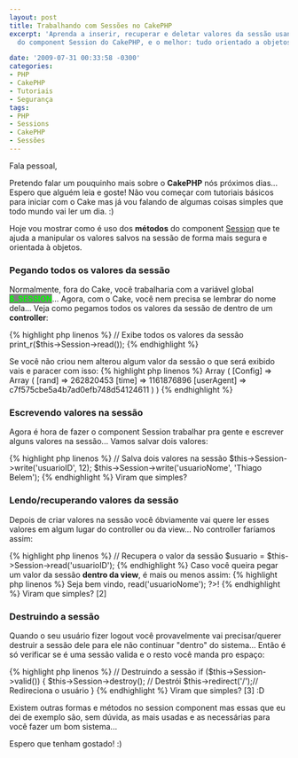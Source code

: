 ```yaml
---
layout: post
title: Trabalhando com Sessões no CakePHP
excerpt: 'Aprenda a inserir, recuperar e deletar valores da sessão usando os métodos
  do component Session do CakePHP, e o melhor: tudo orientado a objetos! :)'

date: '2009-07-31 00:33:58 -0300'
categories:
- PHP
- CakePHP
- Tutoriais
- Segurança
tags:
- PHP
- Sessions
- CakePHP
- Sessões
---
```

Fala pessoal,

Pretendo falar um pouquinho mais sobre o <strong>CakePHP</strong> nós próximos dias... Espero que alguém leia e goste! Não vou começar com tutoriais básicos para iniciar com o Cake mas já vou falando de algumas coisas simples que todo mundo vai ler um dia. :)

Hoje vou mostrar como é uso dos <strong>métodos</strong> do component [Session](http://book.cakephp.org/view/173/Sessions) que te ajuda a manipular os valores salvos na sessão de forma mais segura e orientada à objetos.

<h3>Pegando todos os valores da sessão</h3>
Normalmente, fora do Cake, você trabalharia com a variável global <strong style="background: gray; color: lime">$_SESSION</strong>... Agora, com o Cake, você nem precisa se lembrar do nome dela... Veja como pegamos todos os valores da sessão de dentro de um <strong>controller</strong>:


{% highlight php linenos %}
// Exibe todos os valores da sessão
print_r($this->Session->read());
{% endhighlight %}

Se você não criou nem alterou algum valor da sessão o que será exibido vais e paracer com isso:
{% highlight php linenos %}
Array ( [Config] => Array ( [rand] => 262820453 [time] => 1161876896 [userAgent] => c7f575cbe5a4b7ad0efb748d54124611 ) )
{% endhighlight %}



<h3>Escrevendo valores na sessão</h3>
Agora é hora de fazer o component Session trabalhar pra gente e escrever alguns valores na sessão... Vamos salvar dois valores:


{% highlight php linenos %}
// Salva dois valores na sessão
$this->Session->write('usuarioID', 12);
$this->Session->write('usuarioNome', 'Thiago Belem');
{% endhighlight %}
Viram que simples?



<h3>Lendo/recuperando valores da sessão</h3>
Depois de criar valores na sessão você óbviamente vai quere ler esses valores em algum lugar do controller ou da view... No controller faríamos assim:


{% highlight php linenos %}
// Recupera o valor da sessão
$usuario = $this->Session->read('usuarioID');
{% endhighlight %}
Caso você queira pegar um valor da sessão <strong>dentro da view</strong>, é mais ou menos assim:
{% highlight php linenos %}
Seja bem vindo, <?php echo $session->read('usuarioNome'); ?>!
{% endhighlight %}
Viram que simples? [2]



<h3>Destruindo a sessão</h3>
Quando o seu usuário fizer logout você provavelmente vai precisar/querer destruir a sessão dele para ele não continuar "dentro" do sistema... Então é só verificar se é uma sessão valida e o resto você manda pro espaço:


{% highlight php linenos %}
// Destruindo a sessão
if ($this->Session->valid()) {
  $this->Session->destroy(); // Destrói
  $this->redirect('/');// Redireciona o usuário
}
{% endhighlight %}
Viram que simples? [3] :D

Existem outras formas e métodos no session component mas essas que eu dei de exemplo são, sem dúvida, as mais usadas e as necessárias para você fazer um bom sistema...

Espero que tenham gostado! :)

